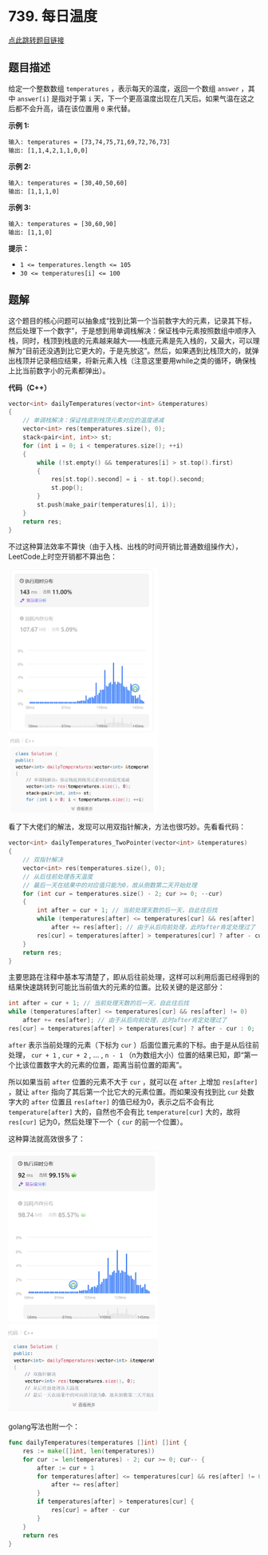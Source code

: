 # 739. 每日温度

[点此跳转题目链接](https://leetcode.cn/problems/daily-temperatures/description/?envType=study-plan-v2&envId=top-100-liked)

## 题目描述

给定一个整数数组 `temperatures` ，表示每天的温度，返回一个数组 `answer` ，其中 `answer[i]` 是指对于第 `i` 天，下一个更高温度出现在几天后。如果气温在这之后都不会升高，请在该位置用 `0` 来代替。

 

**示例 1:**

```
输入: temperatures = [73,74,75,71,69,72,76,73]
输出: [1,1,4,2,1,1,0,0]
```

**示例 2:**

```
输入: temperatures = [30,40,50,60]
输出: [1,1,1,0]
```

**示例 3:**

```
输入: temperatures = [30,60,90]
输出: [1,1,0]
```

 

**提示：**

- `1 <= temperatures.length <= 105`
- `30 <= temperatures[i] <= 100`



## 题解

这个题目的核心问题可以抽象成“找到比第一个当前数字大的元素，记录其下标，然后处理下一个数字”，于是想到用单调栈解决：保证栈中元素按照数组中顺序入栈，同时，栈顶到栈底的元素越来越大——栈底元素是先入栈的，又最大，可以理解为“目前还没遇到比它更大的，于是先放这”。然后，如果遇到比栈顶大的，就弹出栈顶并记录相应结果，将新元素入栈（注意这里要用while之类的循环，确保栈上比当前数字小的元素都弹出）。

**代码（C++）**

```cpp
vector<int> dailyTemperatures(vector<int> &temperatures)
{
    // 单调栈解决：保证栈底到栈顶元素对应的温度递减
    vector<int> res(temperatures.size(), 0);
    stack<pair<int, int>> st;
    for (int i = 0; i < temperatures.size(); ++i)
    {
        while (!st.empty() && temperatures[i] > st.top().first)
        {
            res[st.top().second] = i - st.top().second;
            st.pop();
        }
        st.push(make_pair(temperatures[i], i));
    }
    return res;
}
```

不过这种算法效率不算快（由于入栈、出栈的时间开销比普通数组操作大），LeetCode上时空开销都不算出色：

<img src="./image-20240714151937595.png" alt="img" width="300" />

看了下大佬们的解法，发现可以用双指针解决，方法也很巧妙。先看看代码：

```cpp
vector<int> dailyTemperatures_TwoPointer(vector<int> &temperatures)
{
    // 双指针解决
    vector<int> res(temperatures.size(), 0);
    // 从后往前处理各天温度
    // 最后一天在结果中的对应值只能为0，故从倒数第二天开始处理
    for (int cur = temperatures.size() - 2; cur >= 0; --cur)
    {
        int after = cur + 1; // 当前处理天数的后一天，自此往后找
        while (temperatures[after] <= temperatures[cur] && res[after] != 0)
            after += res[after]; // 由于从后向前处理，此时after肯定处理过了
        res[cur] = temperatures[after] > temperatures[cur] ? after - cur : 0;
    }
    return res;
}
```

主要思路在注释中基本写清楚了，即从后往前处理，这样可以利用后面已经得到的结果快速跳转到可能比当前值大的元素的位置。比较关键的是这部分：

```cpp
int after = cur + 1; // 当前处理天数的后一天，自此往后找
while (temperatures[after] <= temperatures[cur] && res[after] != 0)
    after += res[after]; // 由于从后向前处理，此时after肯定处理过了
res[cur] = temperatures[after] > temperatures[cur] ? after - cur : 0;
```

`after` 表示当前处理的元素（下标为 `cur` ）后面位置元素的下标。由于是从后往前处理， `cur + 1` , `cur + 2` , ... , `n - 1` （n为数组大小）位置的结果已知，即“第一个比该位置数字大的元素的位置，距离当前位置的距离”。

所以如果当前 `after` 位置的元素不大于 `cur` ，就可以在 `after` 上增加 `res[after]` ，就让 `after` 指向了其后第一个比它大的元素位置。而如果没有找到比 `cur` 处数字大的 `after` 位置且 `res[after]` 的值已经为0，表示之后不会有比 `temperature[after]` 大的，自然也不会有比 `temperature[cur]` 大的，故将 `res[cur]` 记为0，然后处理下一个（ `cur` 的前一个位置）。

这种算法就高效很多了：

<img src="./image-20240714153015552.png" alt="img" width="300" />

golang写法也附一个：

```go
func dailyTemperatures(temperatures []int) []int {
	res := make([]int, len(temperatures))
	for cur := len(temperatures) - 2; cur >= 0; cur-- {
		after := cur + 1
		for temperatures[after] <= temperatures[cur] && res[after] != 0 {
			after += res[after]
		}
		if temperatures[after] > temperatures[cur] {
			res[cur] = after - cur
		}
	}
	return res
}
```


